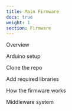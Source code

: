 ```yaml
---
title: Main Firmware
docs: true
weight: 1
section: Firmware
---
```


Overview

Arduino setup

Clone the repo

Add required libraries

How the firmware works

Middleware system



